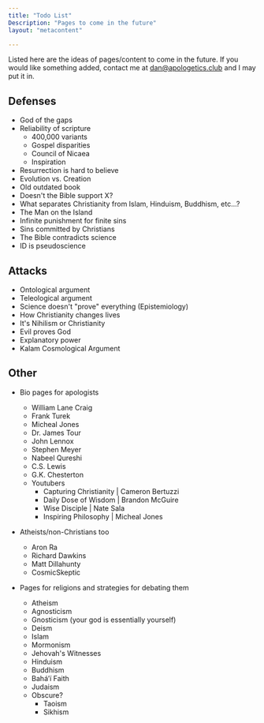 ```yaml
---
title: "Todo List"
Description: "Pages to come in the future"
layout: "metacontent"

---
```


Listed here are the ideas of pages/content to come in the future. If you would like something added, contact me at [dan@apologetics.club](mailto:dan@apologetics.club) and I may put it in.

## Defenses
- God of the gaps
- Reliability of scripture
    - 400,000 variants
    - Gospel disparities
    - Council of Nicaea
    - Inspiration
- Resurrection is hard to believe
- Evolution vs. Creation
- Old outdated book
- Doesn't the Bible support X?
- What separates Christianity from Islam, Hinduism, Buddhism, etc...?
- The Man on the Island
- Infinite punishment for finite sins
- Sins committed by Christians
- The Bible contradicts science
- ID is pseudoscience


## Attacks
- Ontological argument
- Teleological argument
- Science doesn't "prove" everything (Epistemiology)
- How Christianity changes lives
- It's Nihilism or Christianity
- Evil proves God
- Explanatory power
- Kalam Cosmological Argument


## Other
- Bio pages for apologists
    - William Lane Craig
    - Frank Turek
    - Micheal Jones
    - Dr. James Tour
    - John Lennox
    - Stephen Meyer
    - Nabeel Qureshi
    - C.S. Lewis
    - G.K. Chesterton
    - Youtubers
        - Capturing Christianity | Cameron Bertuzzi
        - Daily Dose of Wisdom | Brandon McGuire
        - Wise Disciple | Nate Sala
        - Inspiring Philosophy | Micheal Jones

- Atheists/non-Christians too
    - Aron Ra
    - Richard Dawkins
    - Matt Dillahunty
    - CosmicSkeptic
- Pages for religions and strategies for debating them
    - Atheism
    - Agnosticism
    - Gnosticism (your god is essentially yourself)
    - Deism
    - Islam
    - Mormonism
    - Jehovah's Witnesses
    - Hinduism
    - Buddhism
    - Baháʼí Faith
    - Judaism
    - Obscure?
        - Taoism
        - Sikhism